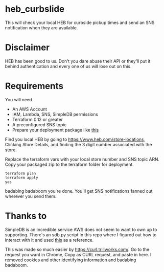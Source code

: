 # heb_curbslide

This will check your local HEB for curbside pickup times and send an SNS notification when they are available.

# Disclaimer

HEB has been good to us. Don't you dare abuse their API or they'll put it behind authentication and every one of us will lose out on this. 

# Requirements

You will need
- An AWS Account
- IAM, Lambda, SNS, SimpleDB permissions
- Terraform 0.12 or greater
- A preconfigured SNS topic
- Prepare your deployment package like [this](https://docs.aws.amazon.com/lambda/latest/dg/python-package.html)

Find you local HEB by going to https://www.heb.com/store-locations, Clicking Store Details, and finding the 3 digit number associated with the store. 

Replace the terraform vars with your local store number and SNS topic ARN. Copy your packaged zip to the terraform folder for deployment.

```
terraform plan
terraform apply
yes
```

badabing badaboom you're done. You'll get SNS notifications fanned out wherever you send them. 

# Thanks to

SimpleDB is an incredible service AWS does not seem to want to own up to supporting. There's an sdb.py script in this repo where I figured out how to interact with it and used [this](https://gliptak.github.io/post/simpledb-example/) as a reference.

This was made so much easier by https://curl.trillworks.com/. Go to the request you want in Chrome, Copy as CURL request, and paste in here. I removed cookies and other identifying information and badabing badaboom. 


